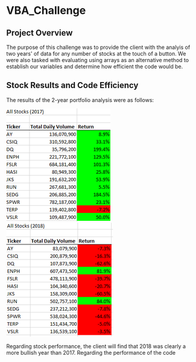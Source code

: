 # VBA_Challenge
## Project Overview
The purpose of this challenge was to provide the client with the analyis of two years' of data for any number of stocks at the touch of a button.  We were also tasked with evaluating using arrays as an alternative method to establish our variables and determine how efficient the code would be.
## Stock Results and Code Efficiency
The results of the 2-year portfolio analysis were as follows:

![image-name](2017_Returns.PNG) 
![image-name](2018_Returns.PNG) 

Regarding stock performance, the client will find that 2018 was clearly a more bullish year than 2017.
Regarding the performance of the code
